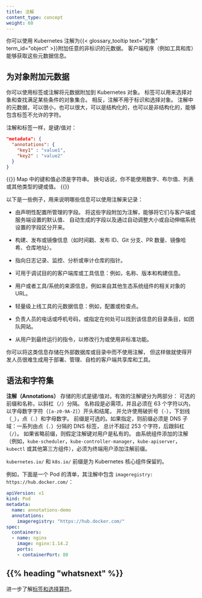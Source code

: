 ```yaml
---
title: 注解
content_type: concept
weight: 60
---
```




你可以使用 Kubernetes 注解为{{< glossary_tooltip text="对象" term_id="object" >}}附加任意的非标识的元数据。
客户端程序（例如工具和库）能够获取这些元数据信息。

## 为对象附加元数据

你可以使用标签或注解将元数据附加到 Kubernetes 对象。
标签可以用来选择对象和查找满足某些条件的对象集合。 相反，注解不用于标识和选择对象。
注解中的元数据，可以很小，也可以很大，可以是结构化的，也可以是非结构化的，能够包含标签不允许的字符。

注解和标签一样，是键/值对：

```json
"metadata": {
  "annotations": {
    "key1" : "value1",
    "key2" : "value2"
  }
}
```

{{<note>}}
Map 中的键和值必须是字符串。
换句话说，你不能使用数字、布尔值、列表或其他类型的键或值。
{{</note>}}

以下是一些例子，用来说明哪些信息可以使用注解来记录：


* 由声明性配置所管理的字段。
  将这些字段附加为注解，能够将它们与客户端或服务端设置的默认值、
  自动生成的字段以及通过自动调整大小或自动伸缩系统设置的字段区分开来。
* 构建、发布或镜像信息（如时间戳、发布 ID、Git 分支、PR 数量、镜像哈希、仓库地址）。
* 指向日志记录、监控、分析或审计仓库的指针。


* 可用于调试目的的客户端库或工具信息：例如，名称、版本和构建信息。

* 用户或者工具/系统的来源信息，例如来自其他生态系统组件的相关对象的 URL。

* 轻量级上线工具的元数据信息：例如，配置或检查点。

* 负责人员的电话或呼机号码，或指定在何处可以找到该信息的目录条目，如团队网站。

* 从用户到最终运行的指令，以修改行为或使用非标准功能。

你可以将这类信息存储在外部数据库或目录中而不使用注解，
但这样做就使得开发人员很难生成用于部署、管理、自检的客户端共享库和工具。

## 语法和字符集

**注解（Annotations）** 存储的形式是键/值对。有效的注解键分为两部分：
可选的前缀和名称，以斜杠（`/`）分隔。 
名称段是必需项，并且必须在 63 个字符以内，以字母数字字符（`[a-z0-9A-Z]`）开头和结尾，
并允许使用破折号（`-`），下划线（`_`），点（`.`）和字母数字。 
前缀是可选的。如果指定，则前缀必须是 DNS 子域：一系列由点（`.`）分隔的 DNS 标签，
总计不超过 253 个字符，后跟斜杠（`/`）。
如果省略前缀，则假定注解键对用户是私有的。 由系统组件添加的注解
（例如，`kube-scheduler`，`kube-controller-manager`，`kube-apiserver`，`kubectl`
或其他第三方组件），必须为终端用户添加注解前缀。

`kubernetes.io/` 和 `k8s.io/` 前缀是为 Kubernetes 核心组件保留的。

例如，下面是一个 Pod 的清单，其注解中包含 `imageregistry: https://hub.docker.com/`：

```yaml
apiVersion: v1
kind: Pod
metadata:
  name: annotations-demo
  annotations:
    imageregistry: "https://hub.docker.com/"
spec:
  containers:
  - name: nginx
    image: nginx:1.14.2
    ports:
    - containerPort: 80
```

## {{% heading "whatsnext" %}}

进一步了解[标签和选择算符](/zh-cn/docs/concepts/overview/working-with-objects/labels/)。
